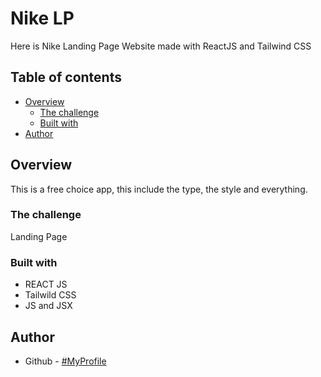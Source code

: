 # Nike LP

Here is Nike Landing Page Website made with ReactJS and Tailwind CSS

## Table of contents

- [Overview](#overview)
  - [The challenge](#the-challenge)
  - [Built with](#built-with)
- [Author](#author)

## Overview
This is a free choice app, this include the type, the style and everything.
### The challenge

Landing Page

### Built with

- REACT JS
- Tailwild CSS
- JS and JSX

## Author

- Github - [#MyProfile](https://github.com/AlanDavid-007/Nike-Landing-Page/)
